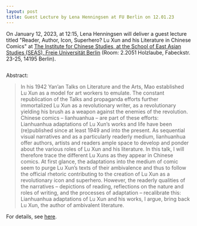 ```yaml
---
layout: post
title: Guest Lecture by Lena Henningsen at FU Berlin on 12.01.23
---
```


On January 12, 2023, at 12:15, Lena Henningsen will deliver a guest lecture titled "Reader, Author, Icon, Superhero? Lu Xun and his Literature in Chinese Comics" at [The Institute for Chinese Studies, at the School of East Asian Studies (SEAS), Freie Universität Berlin](https://www.geschkult.fu-berlin.de/en/e/oas/sinologie/index.html) (Room: 2.2051 Holzlaube, Fabeckstr. 23-25, 14195 Berlin).

<span class="image right"><img src="{% link assets/images/FUBerlin.PNG %}" alt="" /></span>

Abstract:
>In his 1942 Yan’an Talks on Literature and the Arts, Mao established Lu Xun as a model for art workers to emulate. The constant republication of the Talks and propaganda efforts further immortalized Lu Xun as a revolutionary writer, as a revolutionary yielding his brush as a weapon against the enemies of the revolution. Chinese comics – lianhuanhua – are part of these efforts: Lianhuanhua adaptations of Lu Xun’s works and life have been (re)published since at least 1949 and into the present. As sequential visual narratives and as a particularly readerly medium, lianhuanhua offer authors, artists and readers ample space to develop and ponder about the various roles of Lu Xun and his literature. In this talk, I will therefore trace the different Lu Xuns as they appear in Chinese comics. At first glance, the adaptations into the medium of comic seem to purge Lu Xun’s texts of their ambivalence and thus to follow the official rhetoric contributing to the creation of Lu Xun as a revolutionary icon and superhero. However, the readerly qualities of the narratives – depictions of reading, reflections on the nature and roles of writing, and the processes of adaptation – recalibrate this: Lianhuanhua adaptations of Lu Xun and his works, I argue, bring back Lu Xun, the author of ambivalent literature.    

For details, see [here](https://www.geschkult.fu-berlin.de/e/oas/sinologie/institut/termine/Termine-2023/1_12_Vortrag.html).
